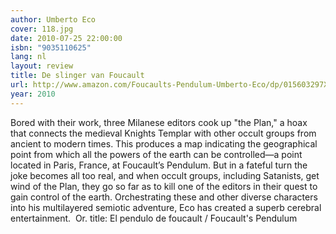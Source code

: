 ```yaml
---
author: Umberto Eco
cover: 118.jpg
date: 2010-07-25 22:00:00
isbn: "9035110625"
lang: nl
layout: review
title: De slinger van Foucault
url: http://www.amazon.com/Foucaults-Pendulum-Umberto-Eco/dp/015603297X?SubscriptionId=0VMG0VFGBMRWVRA58R02&tag=ldvd-20&linkCode=xm2&camp=2025&creative=165953&creativeASIN=015603297X
year: 2010
---
```


Bored with their work, three Milanese editors cook up "the Plan," a hoax that connects the medieval Knights Templar with other occult groups from ancient to modern times. This produces a map indicating the geographical point from which all the powers of the earth can be controlled—a point located in Paris, France, at Foucault’s Pendulum. But in a fateful turn the joke becomes all too real, and when occult groups, including Satanists, get wind of the Plan, they go so far as to kill one of the editors in their quest to gain control of the earth.
Orchestrating these and other diverse characters into his multilayered semiotic adventure, Eco has created a superb cerebral entertainment. 
Or. title: El pendulo de foucault / Foucault's Pendulum
